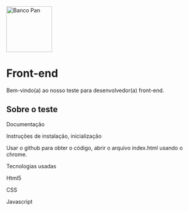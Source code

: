 <img src="https://www.bancopan.com.br/bancopan-institucional/conteudo/estrutura/assets/img/mh-icons/mh-icon--logo-desktop.svg" width="120" alt="Banco Pan">

# Front-end

Bem-vindo(a) ao nosso teste para desenvolvedor(a) front-end.

## Sobre o teste

Documentação

Instruções de instalação, inicialização 

Usar o github para obter o código, abrir o arquivo index.html usando o chrome.

Tecnologias usadas

Html5

CSS

Javascript

